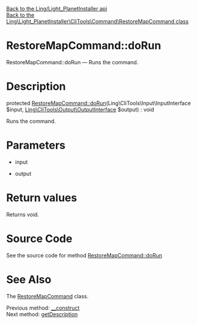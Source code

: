 [Back to the Ling/Light_PlanetInstaller api](https://github.com/lingtalfi/Light_PlanetInstaller/blob/master/doc/api/Ling/Light_PlanetInstaller.md)<br>
[Back to the Ling\Light_PlanetInstaller\CliTools\Command\RestoreMapCommand class](https://github.com/lingtalfi/Light_PlanetInstaller/blob/master/doc/api/Ling/Light_PlanetInstaller/CliTools/Command/RestoreMapCommand.md)


RestoreMapCommand::doRun
================



RestoreMapCommand::doRun — Runs the command.




Description
================


protected [RestoreMapCommand::doRun](https://github.com/lingtalfi/Light_PlanetInstaller/blob/master/doc/api/Ling/Light_PlanetInstaller/CliTools/Command/RestoreMapCommand/doRun.md)(Ling\CliTools\Input\InputInterface $input, [Ling\CliTools\Output\OutputInterface](https://github.com/lingtalfi/CliTools/blob/master/doc/api/Ling/CliTools/Output/OutputInterface.md) $output) : void




Runs the command.




Parameters
================


- input

    

- output

    


Return values
================

Returns void.








Source Code
===========
See the source code for method [RestoreMapCommand::doRun](https://github.com/lingtalfi/Light_PlanetInstaller/blob/master/CliTools/Command/RestoreMapCommand.php#L36-L110)


See Also
================

The [RestoreMapCommand](https://github.com/lingtalfi/Light_PlanetInstaller/blob/master/doc/api/Ling/Light_PlanetInstaller/CliTools/Command/RestoreMapCommand.md) class.

Previous method: [__construct](https://github.com/lingtalfi/Light_PlanetInstaller/blob/master/doc/api/Ling/Light_PlanetInstaller/CliTools/Command/RestoreMapCommand/__construct.md)<br>Next method: [getDescription](https://github.com/lingtalfi/Light_PlanetInstaller/blob/master/doc/api/Ling/Light_PlanetInstaller/CliTools/Command/RestoreMapCommand/getDescription.md)<br>

